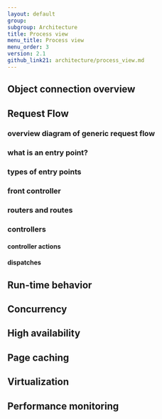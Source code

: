 ```yaml
---
layout: default
group: 
subgroup: Architecture
title: Process view
menu_title: Process view
menu_order: 3
version: 2.1
github_link21: architecture/process_view.md
---
```


<h2>Object connection overview</h2>
<h2>Request Flow</h2>
<h3>overview diagram of generic request flow</h3>
<h3>what is an entry point?</h3>
<h3>types of entry points</h3>
<h3>front controller</h3>
<h3>routers and routes</h3>
<h3>controllers</h3>
<h4>controller actions</h4>
<h4>dispatches</h4>
<h2>Run-time behavior</h2>
<h2>Concurrency</h2>
<h2>High availability</h2>
<h2>Page caching</h2>
<h2>Virtualization</h2>
<h2>Performance monitoring</2>    

